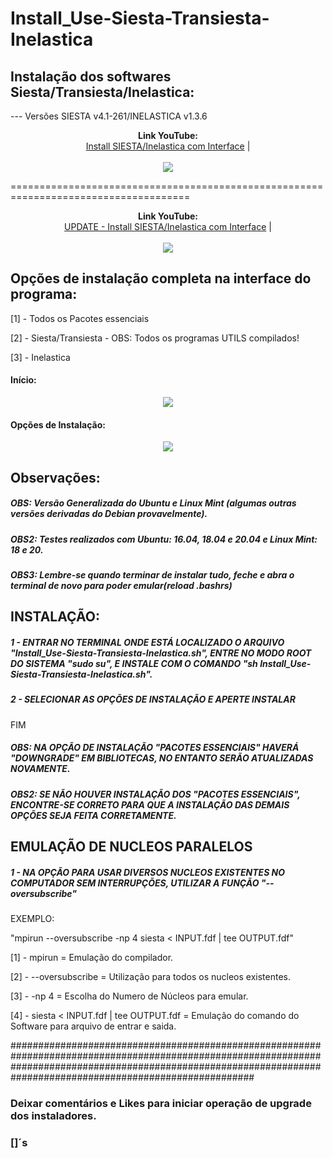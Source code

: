 # Install_Use-Siesta-Transiesta-Inelastica

## Instalação dos softwares Siesta/Transiesta/Inelastica:

--- Versões SIESTA v4.1-261/INELASTICA v1.3.6

<p align="center">
  <b>Link YouTube:</b><br>
  <a href="http://www.youtube.com/watch?v=af9cmUdHDJ8">Install SIESTA/Inelastica com Interface</a> |
  <br><br>
  <img src="http://img.youtube.com/vi/af9cmUdHDJ8/0.jpg">
</p>

=====================================================================================

<p align="center">
  <b>Link YouTube:</b><br>
  <a href="https://www.youtube.com/watch?v=2pTLMxiM1GY">UPDATE - Install SIESTA/Inelastica com Interface</a> |
  <br><br>
  <img src="http://img.youtube.com/vi/2pTLMxiM1GY/0.jpg">
</p>

## Opções de instalação completa na interface do programa:
[1] - Todos os Pacotes essenciais

[2] - Siesta/Transiesta - OBS: Todos os programas UTILS compilados!

[3] - Inelastica

#### Início:
<p align="center">
<img src="https://github.com/Reis-Silva/Install_Use-Siesta-Transiesta-Inelastica/blob/master/Install/ReferenceImage/Developer.png">
</p>

#### Opções de Instalação:
<p align="center">
<img src="https://github.com/Reis-Silva/Install_Use-Siesta-Transiesta-Inelastica/blob/master/Install/ReferenceImage/Install.png">
</p>

## Observações:

##### OBS: Versão Generalizada do Ubuntu e Linux Mint (algumas outras versões derivadas do Debian provavelmente).

##### OBS2: Testes realizados com  Ubuntu: 16.04, 18.04 e 20.04 e Linux Mint: 18 e 20.

##### OBS3: Lembre-se quando terminar de instalar tudo, feche e abra o terminal de novo para poder emular(reload .bashrs)

## INSTALAÇÃO:

##### 1 - ENTRAR NO TERMINAL ONDE ESTÁ LOCALIZADO O ARQUIVO "Install_Use-Siesta-Transiesta-Inelastica.sh", ENTRE NO MODO ROOT DO SISTEMA "sudo su", E INSTALE COM O COMANDO "sh Install_Use-Siesta-Transiesta-Inelastica.sh".

##### 2 - SELECIONAR AS OPÇÕES DE INSTALAÇÃO E APERTE INSTALAR

FIM

##### OBS: NA OPÇÃO DE INSTALAÇÃO "PACOTES ESSENCIAIS" HAVERÁ "DOWNGRADE" EM BIBLIOTECAS, NO ENTANTO SERÃO ATUALIZADAS NOVAMENTE.

##### OBS2: SE NÃO HOUVER INSTALAÇÃO DOS "PACOTES ESSENCIAIS", ENCONTRE-SE CORRETO PARA QUE A INSTALAÇÃO DAS DEMAIS OPÇÕES SEJA FEITA CORRETAMENTE. 


## EMULAÇÃO DE NUCLEOS PARALELOS

##### 1 - NA OPÇÃO PARA USAR DIVERSOS NUCLEOS EXISTENTES NO COMPUTADOR SEM INTERRUPÇÕES, UTILIZAR A FUNÇÃO "--oversubscribe"

EXEMPLO:

"mpirun --oversubscribe -np 4 siesta < INPUT.fdf  | tee OUTPUT.fdf" 

[1] - mpirun = Emulação do compilador.

[2] - --oversubscribe = Utilização para todos os nucleos existentes.

[3] - -np 4 = Escolha do Numero de Núcleos para emular.

[4] - siesta < INPUT.fdf  | tee OUTPUT.fdf  = Emulação do comando do Software para arquivo de entrar e saida.

####################################################################################################################################################################################################################


### Deixar comentários e Likes para iniciar operação de upgrade dos instaladores.

### []´s
